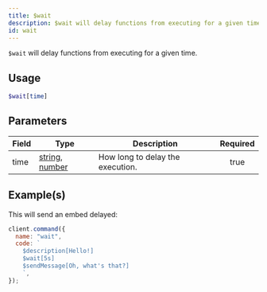 ```yaml
---
title: $wait
description: $wait will delay functions from executing for a given time.
id: wait
---
```


`$wait` will delay functions from executing for a given time.

## Usage

```php
$wait[time]
```

## Parameters

| Field | Type                                                                                                                                                                                                 | Description                      | Required |
| ----- | ---------------------------------------------------------------------------------------------------------------------------------------------------------------------------------------------------- | -------------------------------- | :------: |
| time  | [string](https://developer.mozilla.org/en-US/docs/Web/JavaScript/Reference/Global_Objects/String), [number](https://developer.mozilla.org/en-US/docs/Web/JavaScript/Reference/Global_Objects/Number) | How long to delay the execution. |   true   |

## Example(s)

This will send an embed delayed:

```javascript
client.command({
  name: "wait",
  code: `
    $description[Hello!]
    $wait[5s]
    $sendMessage[Oh, what's that?]
    `,
});
```

